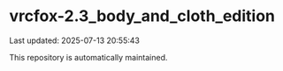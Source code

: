 # vrcfox-2.3_body_and_cloth_edition

Last updated: 2025-07-13 20:55:43

This repository is automatically maintained.
